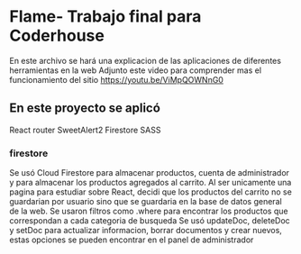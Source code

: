 # Flame- Trabajo final para Coderhouse
En este archivo se hará una explicacion de las aplicaciones de diferentes herramientas en la web
Adjunto este video para comprender mas el funcionamiento del sitio
https://youtu.be/ViMpQOWNnG0
## En este proyecto se aplicó

React router
SweetAlert2
Firestore
SASS

### firestore
Se usó Cloud Firestore para almacenar productos, cuenta de administrador y para almacenar los productos agregados al carrito.
Al ser unicamente una pagina para estudiar sobre React, decidi que los productos del carrito no se guardarian por usuario sino que se guardaria en la base de datos general de la web.
Se usaron filtros como .where para encontrar los productos que correspondan a cada categoria de busqueda
Se usó updateDoc, deleteDoc y setDoc para actualizar informacion, borrar documentos y crear nuevos, estas opciones se pueden encontrar en el panel de administrador
